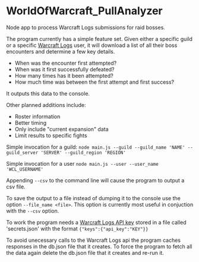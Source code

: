 # WorldOfWarcraft_PullAnalyzer
Node app to process Warcraft Logs submissions for raid bosses. 

The program currently has a simple feature set. Given either a specific guild or a specific [Warcraft Logs](https://www.warcraftlogs.com) user, it will download a list of all their boss encounters and determine a few key details.
* When was the encounter first attempted?
* When was it first successfully defeated?
* How many times has it been attempted?
* How much time was between the first attempt and first success?

It outputs this data to the console.

Other planned additions include:
* Roster information
* Better timing
* Only include "current expansion" data
* Limit results to specific fights

Simple invocation for a guild:
`node main.js --guild --guild_name 'NAME' --guild_server 'SERVER' --guild_region 'REGION'`

Simple invocation for a user
`node main.js --user --user_name 'WCL_USERNAME'`

Appending `--csv` to the command line will cause the program to output a csv file.

To save the output to a file instead of dumping it to the console use the option `--file_name <file>`. This option is currently most useful in conjuction with the `--csv` option.

To work the program needs a [Warcraft Logs API key](https://www.warcraftlogs.com/api/docs) stored in a file called 'secrets.json' with the format
`{"keys":{"api_key":"KEY"}}`

To avoid unecessary calls to the Warcraft Logs api the program caches responses in the db.json file that it creates. To force the program to fetch all the data again delete the db.json file that it creates and re-run it.